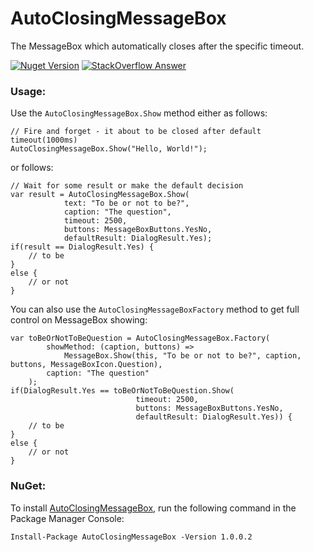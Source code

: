 # AutoClosingMessageBox
The MessageBox which automatically closes after the specific timeout.

<a href="https://www.nuget.org/packages/AutoClosingMessageBox/"><img alt="Nuget Version" src="https://img.shields.io/nuget/v/AutoClosingMessageBox.svg" data-canonical-src="https://img.shields.io/nuget/v/AutoClosingMessageBox.svg" style="max-width:100%;" /></a>
<a href="https://stackoverflow.com/a/14522952/1010363"><img alt="StackOverflow Answer" src="https://img.shields.io/badge/StackOverflow-QnA-green.svg"></a>


### Usage:

Use the `AutoClosingMessageBox.Show` method either as follows: 

    // Fire and forget - it about to be closed after default timeout(1000ms)
    AutoClosingMessageBox.Show("Hello, World!");

or follows:

    // Wait for some result or make the default decision
    var result = AutoClosingMessageBox.Show(
                text: "To be or not to be?", 
                caption: "The question",
                timeout: 2500,
                buttons: MessageBoxButtons.YesNo,
                defaultResult: DialogResult.Yes);
    if(result == DialogResult.Yes) {
        // to be
    }
    else { 
        // or not
    }


You can also use the `AutoClosingMessageBoxFactory` method to get full control on MessageBox showing:

    var toBeOrNotToBeQuestion = AutoClosingMessageBox.Factory(
            showMethod: (caption, buttons) =>
                MessageBox.Show(this, "To be or not to be?", caption, buttons, MessageBoxIcon.Question),
            caption: "The question"
        );
    if(DialogResult.Yes == toBeOrNotToBeQuestion.Show(
                                timeout: 2500,
                                buttons: MessageBoxButtons.YesNo,
                                defaultResult: DialogResult.Yes)) {
        // to be
    }
    else {
        // or not
    }


### NuGet:
To install [AutoClosingMessageBox](https://www.nuget.org/packages/AutoClosingMessageBox/1.0.0.2), run the following command in the Package Manager Console:

    Install-Package AutoClosingMessageBox -Version 1.0.0.2
